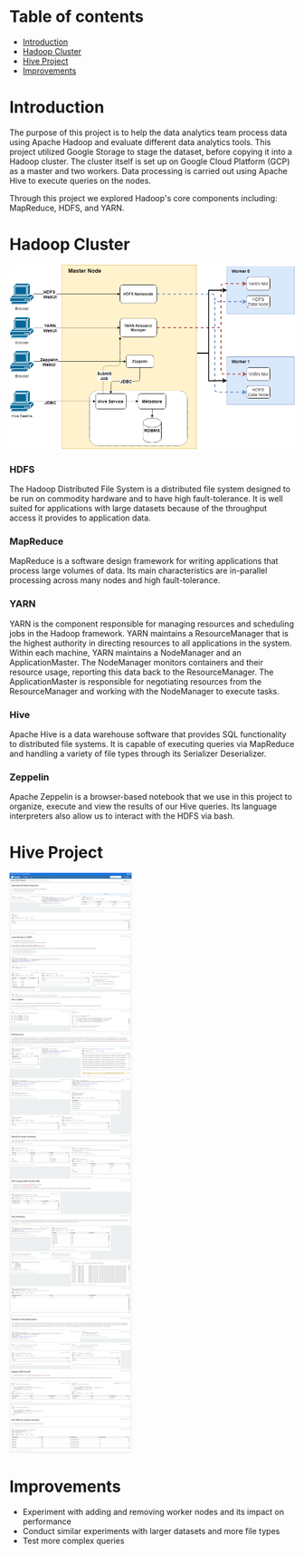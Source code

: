 # Table of contents
* [Introduction](#Introduction)
* [Hadoop Cluster](#hadoop-cluster)
* [Hive Project](#hive-project)
* [Improvements](#improvements)

# Introduction
The purpose of this project is to help the data analytics team process data using Apache Hadoop and evaluate different data analytics tools. This project utilized Google Storage to stage the dataset, before copying it into a Hadoop cluster. The cluster itself is set up on Google Cloud Platform (GCP) as a master and two workers. Data processing is carried out using Apache Hive to execute queries on the nodes.

Through this project we explored Hadoop's core components including: MapReduce, HDFS, and YARN.

# Hadoop Cluster
![architecture](./assets/Hadoop.png)  

### HDFS
The Hadoop Distributed File System is a distributed file system designed to be run on commodity hardware and to have high fault-tolerance. It is well suited for applications with large datasets because of the throughput access it provides to application data. 

### MapReduce
MapReduce is a software design framework for writing applications that process large volumes of data. Its main characteristics are in-parallel processing across many nodes and high fault-tolerance.

### YARN
YARN is the component responsible for managing resources and scheduling jobs in the Hadoop framework. YARN maintains a ResourceManager that is the highest authority in directing resources to all applications in the system. Within each machine, YARN maintains a NodeManager and an ApplicationMaster. The NodeManager monitors containers and their resource usage, reporting this data back to the ResourceManager. The ApplicationMaster is responsible for negotiating resources from the ResourceManager and working with the NodeManager to execute tasks.

### Hive
Apache Hive is a data warehouse software that provides SQL functionality to distributed file systems. It is capable of executing queries via MapReduce and handling a variety of file types through its Serializer Deserializer.

### Zeppelin
Apache Zeppelin is a browser-based notebook that we use in this project to organize, execute and view the results of our Hive queries. Its language interpreters also allow us to interact with the HDFS via bash.

# Hive Project
![notebook](./assets/notebook.png)
 
# Improvements
- Experiment with adding and removing worker nodes and its impact on performance
- Conduct similar experiments with larger datasets and more file types
- Test more complex queries
